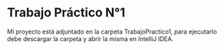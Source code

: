 # Trabajo Práctico N°1

Mi proyecto está adjuntado en la carpeta TrabajoPractico1, para ejecutarlo debe descargar la carpeta y abrir la misma en IntelliJ IDEA.
